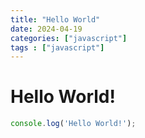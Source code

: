 ```yaml
---
title: "Hello World"
date: 2024-04-19
categories: ["javascript"]
tags : ["javascript"]
---
```


# Hello World!

```javascript
console.log('Hello World!');